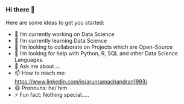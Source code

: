 ### Hi there 👋

Here are some ideas to get you started:

- 🔭 I’m currently working on Data Science
- 🌱 I’m currently learning Data Science
- 👯 I’m looking to collaborate on Projects which are Open-Source
- 🤔 I’m looking for help with Python, R, SQL and other Data Science Languages.
- 💬 Ask me about ...
- 📫 How to reach me: https://www.linkedin.com/in/arunramachandran1993/
- 😄 Pronouns: he/ him
- ⚡ Fun fact: Nothing special.....
